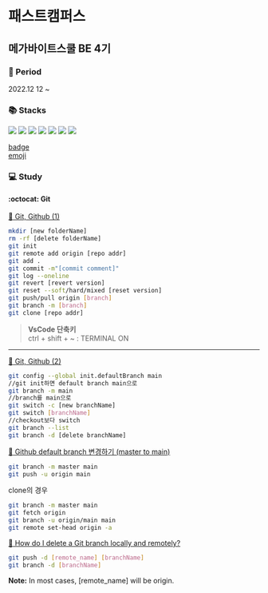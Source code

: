 # 패스트캠퍼스
## 메가바이트스쿨 BE 4기
### :date: Period
2022.12 12 ~   

### :books: Stacks   
<img src="https://img.shields.io/badge/IntelliJ-000000?style=flat-square&logo=IntelliJIDEA&logoColor=ffffff"/> <img src="https://img.shields.io/badge/VisualStudioCode-007ACC?style=flat-square&logo=VisualStudioCode&logoColor=ffffff"/> <img src="https://img.shields.io/badge/GIT-E44C30?style=flat-square&logo=Git&logoColor=ffffff"/> <img src="https://img.shields.io/badge/Spring-6DB33F?style=flat-square&logo=Spring&logoColor=ffffff"/> <img src="https://img.shields.io/badge/HTML5-E34F26?style=flat-square&logo=HTML5&logoColor=ffffff"/> <img src="https://img.shields.io/badge/CSS3-1572B6?style=flat-square&logo=CSS3&logoColor=ffffff"/> <img src="https://img.shields.io/badge/JavaScript-F7DF1E?style=flat-square&logo=JavaScript&logoColor=ffffff"/>

[badge](https://github.com/alexandresanlim/Badges4-README.md-Profile)   
[emoji](https://github.com/ikatyang/emoji-cheat-sheet)

### :computer: Study
#### :octocat: Git   

[:file_folder: Git, Github (1)](https://www.notion.so/Git-Github-1-c8b14b95630145869ba6b4232ecc18ca)   

```bash
mkdir [new folderName]
rm -rf [delete folderName]
git init
git remote add origin [repo addr]
git add .
git commit -m"[commit comment]"
git log --oneline
git revert [revert version]
git reset --soft/hard/mixed [reset version]
git push/pull origin [branch]
git branch -m [branch]
git clone [repo addr]
```   
> **VsCode 단축키**   
> ctrl + shift + ~ : TERMINAL ON   

---

[:file_folder: Git, Github (2)](https://www.notion.so/Git-Github-2-8f799ae773584aaf821c123e2cd87913)

```bash
git config --global init.defaultBranch main
//git init하면 default branch main으로
git branch -m main
//branch를 main으로
git switch -c [new branchName]
git switch [branchName]
//checkout보다 switch
git branch --list
git branch -d [delete branchName]
```

[:bookmark_tabs: Github default branch 변경하기 (master to main)](https://www.hahwul.com/2021/07/17/changing-the-github-default-branch/)

```bash
git branch -m master main
git push -u origin main
```
clone의 경우
```bash
git branch -m master main
git fetch origin
git branch -u origin/main main
git remote set-head origin -a
```

[:bookmark_tabs: How do I delete a Git branch locally and remotely?](https://stackoverflow.com/questions/2003505/how-do-i-delete-a-git-branch-locally-and-remotely)

```bash
git push -d [remote_name] [branchName]
git branch -d [branchName]
```
**Note:** In most cases, [remote_name] will be origin.
